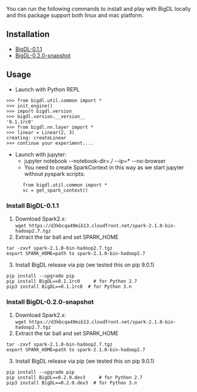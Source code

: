 You can run the following commands to install and play with BigDL locally and this package support both linux and mac platform.

## Installation ##
  * [BigDL-0.1.1](#BigDL-0.1.1)
  * [BigDL-0.2.0-snapshot](#BigDL-0.2.0-snapshot)
  
## Usage ##

* Launch with Python REPL
```
>>> from bigdl.util.common import *
>>> init_engine()
>>> import bigdl.version
>>> bigdl.version.__version__
'0.1.1rc0'
>>> from bigdl.nn.layer import *
>>> linear = Linear(2, 3)
creating: createLinear
>>> continue your experiment....
```
* Launch with jupyter:
   * jupyter notebook --notebook-dir=./ --ip=* --no-browser
   * You need to create SparkContext in this way as we start jupyter without pyspark scripts:
```
      from bigdl.util.common import *
      sc = get_spark_context()
```

<a name="BigDL-0.1.1"></a>
### Install BigDL-0.1.1 ###

1. Download Spark2.x:  
```wget https://d3kbcqa49mib13.cloudfront.net/spark-2.1.0-bin-hadoop2.7.tgz ```
2. Extract the tar ball and set SPARK_HOME
```
tar -zxvf spark-2.1.0-bin-hadoop2.7.tgz
export SPARK_HOME=path to spark-2.1.0-bin-hadoop2.7
```
3. Install BigDL release via pip (we tested this on pip 9.0.1)
```
pip install --upgrade pip
pip install BigDL==0.1.1rc0     # for Python 2.7
pip3 install BigDL==0.1.1rc0  # for Python 3.n
```

<a name="BigDL-0.2.0-snapshot"></a>
### Install BigDL-0.2.0-snapshot ###

1. Download Spark2.x:  
```wget https://d3kbcqa49mib13.cloudfront.net/spark-2.1.0-bin-hadoop2.7.tgz ```
2. Extract the tar ball and set SPARK_HOME
```
tar -zxvf spark-2.1.0-bin-hadoop2.7.tgz
export SPARK_HOME=path to spark-2.1.0-bin-hadoop2.7
```
3. Install BigDL release via pip (we tested this on pip 9.0.1)
```
pip install --upgrade pip
pip install BigDL==0.2.0.dev3     # for Python 2.7
pip3 install BigDL==0.2.0.dev3  # for Python 3.n
```


